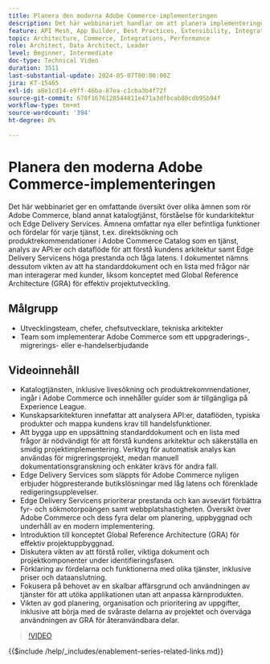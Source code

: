 ```yaml
---
title: Planera den moderna Adobe Commerce-implementeringen
description: Det här webbinariet handlar om att planera implementeringen av ett modernt e-handelssystem, särskilt Adobe Commerce, och innehåller diskussioner om identifieringsfasen, tjänster, global referensarkitektur, utvecklingsmetoder och bästa praxis.
feature: API Mesh, App Builder, Best Practices, Extensibility, Integration
topic: Architecture, Commerce, Integrations, Performance
role: Architect, Data Architect, Leader
level: Beginner, Intermediate
doc-type: Technical Video
duration: 3511
last-substantial-update: 2024-05-07T00:00:00Z
jira: KT-15465
exl-id: a8e1cd14-e9ff-46ba-87ea-c1cba3b4f72f
source-git-commit: 670f1676128544811e471a3dfbcab80cdb95b94f
workflow-type: tm+mt
source-wordcount: '394'
ht-degree: 0%

---
```


# Planera den moderna Adobe Commerce-implementeringen

Det här webbinariet ger en omfattande översikt över olika ämnen som rör Adobe Commerce, bland annat katalogtjänst, förståelse för kundarkitektur och Edge Delivery Services.
&#x200B;Ämnena omfattar nya eller befintliga funktioner och fördelar för varje tjänst, t.ex. direktsökning och produktrekommendationer i Adobe Commerce Catalog som en tjänst, analys av API:er och dataflöde för att förstå kundens arkitektur samt Edge Delivery Servicens höga prestanda och låga latens. I dokumentet nämns dessutom vikten av att ha standarddokument och en lista med frågor när man interagerar med kunder, liksom konceptet med Global Reference Architecture (GRA) för effektiv projektutveckling.

## Målgrupp

* Utvecklingsteam, chefer, chefsutvecklare, tekniska arkitekter
* Team som implementerar Adobe Commerce som ett uppgraderings-, migrerings- eller e-handelserbjudande

## Videoinnehåll

* Katalogtjänsten, inklusive livesökning och produktrekommendationer, ingår i Adobe Commerce och innehåller guider som är tillgängliga på Experience League.
* Kunskapsarkitekturen innefattar att analysera API:er, dataflöden, typiska produkter och mappa kundens krav till handelsfunktioner.
* Att bygga upp en uppsättning standarddokument och en lista med frågor är nödvändigt för att förstå kundens arkitektur och säkerställa en smidig projektimplementering.
Verktyg för automatisk analys kan användas för migreringsprojekt, medan manuell dokumentationsgranskning och enkäter krävs för andra fall.
* Edge Delivery Services som släppts för Adobe Commerce nyligen erbjuder högpresterande butikslösningar med låg latens och förenklade redigeringsupplevelser.
* Edge Delivery Servicens prioriterar prestanda och kan avsevärt förbättra fyr- och sökmotorpoängen samt webbplatshastigheten.
Översikt över Adobe Commerce och dess fyra delar om planering, uppbyggnad och underhåll av en modern implementering.
* Introduktion till konceptet Global Reference Architecture (GRA) för effektiv projektuppbyggnad.
* Diskutera vikten av att förstå roller, viktiga dokument och projektkomponenter under identifieringsfasen.
* Förklaring av fördelarna och funktionerna med olika tjänster, inklusive priser och dataanslutning.
* Fokusera på behovet av en skalbar affärsgrund och användningen av tjänster för att utöka applikationen utan att anpassa kärnprodukten.
* Vikten av god planering, organisation och prioritering av uppgifter, inklusive att börja med de svåraste delarna av projektet och överväga användningen av GRA för återanvändbara delar.

>[!VIDEO](https://video.tv.adobe.com/v/3428987?learn=on)

{{$include /help/_includes/enablement-series-related-links.md}}
